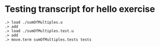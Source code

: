 # Testing transcript for hello exercise

```ucm
.> load ./sumOfMultiples.u
.> add
.> load ./sumOfMultiples.test.u
.> add
.> move.term sumOfMultiples.tests tests
```
